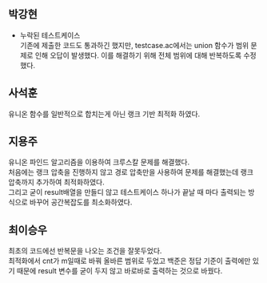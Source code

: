 ## 박강현
- 누락된 테스트케이스   
기존에 제출한 코드도 통과하긴 했지만, testcase.ac에서는 union 함수가 범위 문제로 인해 오답이 발생했다. 이를 해결하기 위해 전체 범위에 대해 반복하도록 수정했다.

## 사석훈
유니온 함수를 일반적으로 합치는게 아닌 랭크 기반 최적화 하였다.

## 지용주
유니온 파인드 알고리즘을 이용하여 크루스칼 문제를 해결했다.   
처음에는 랭크 압축을 진행하지 않고 경로 압축만을 사용하여 문제를 해결했는데 랭크 압축까지 추가하여 최적화하였다.  
그리고 굳이 result배열을 만들디 않고 테스트케이스 하나가 끝날 때 마다 출력되는 방식으로 바꾸어 공간복잡도를 최소화하였다.   

## 최이승우
최초의 코드에선 반복문을 나오는 조건을 잘못두었다.   
최적화에서 cnt가 m일때로 바꿔 올바른 범위로 두었고 백준은 정답 기준이 출력에만 있기 때문에 result 변수를 굳이 두지 않고 바로바로 출력하는 것으로 바꿨다.   
